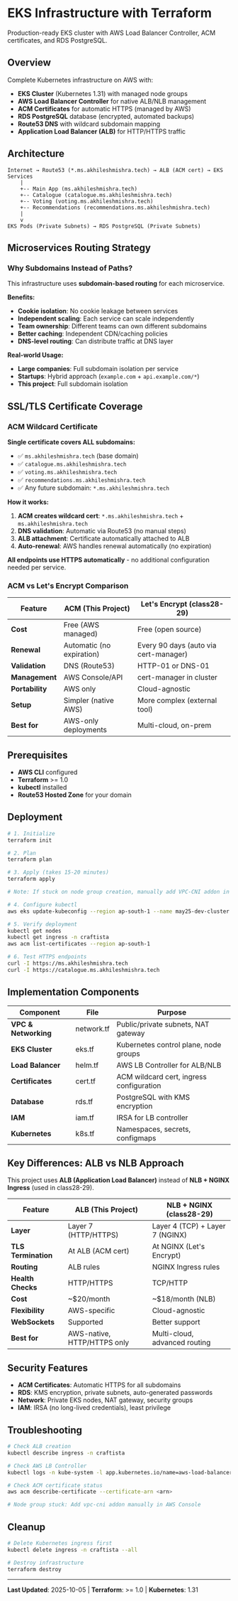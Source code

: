 # EKS Infrastructure with Terraform

Production-ready EKS cluster with AWS Load Balancer Controller, ACM certificates, and RDS PostgreSQL.

## Overview

Complete Kubernetes infrastructure on AWS with:
- **EKS Cluster** (Kubernetes 1.31) with managed node groups
- **AWS Load Balancer Controller** for native ALB/NLB management
- **ACM Certificates** for automatic HTTPS (managed by AWS)
- **RDS PostgreSQL** database (encrypted, automated backups)
- **Route53 DNS** with wildcard subdomain mapping
- **Application Load Balancer (ALB)** for HTTP/HTTPS traffic

## Architecture

```
Internet → Route53 (*.ms.akhileshmishra.tech) → ALB (ACM cert) → EKS Services
    |
    +-- Main App (ms.akhileshmishra.tech)
    +-- Catalogue (catalogue.ms.akhileshmishra.tech)
    +-- Voting (voting.ms.akhileshmishra.tech)
    +-- Recommendations (recommendations.ms.akhileshmishra.tech)
    |
    v
EKS Pods (Private Subnets) → RDS PostgreSQL (Private Subnets)
```

## Microservices Routing Strategy

### Why Subdomains Instead of Paths?

This infrastructure uses **subdomain-based routing** for each microservice.

**Benefits:**
- **Cookie isolation**: No cookie leakage between services
- **Independent scaling**: Each service can scale independently
- **Team ownership**: Different teams can own different subdomains
- **Better caching**: Independent CDN/caching policies
- **DNS-level routing**: Can distribute traffic at DNS layer

**Real-world Usage:**
- **Large companies**: Full subdomain isolation per service
- **Startups**: Hybrid approach (`example.com` + `api.example.com/*`)
- **This project**: Full subdomain isolation

## SSL/TLS Certificate Coverage

### ACM Wildcard Certificate

**Single certificate covers ALL subdomains:**
- ✅ `ms.akhileshmishra.tech` (base domain)
- ✅ `catalogue.ms.akhileshmishra.tech`
- ✅ `voting.ms.akhileshmishra.tech`
- ✅ `recommendations.ms.akhileshmishra.tech`
- ✅ Any future subdomain: `*.ms.akhileshmishra.tech`

**How it works:**
1. **ACM creates wildcard cert**: `*.ms.akhileshmishra.tech` + `ms.akhileshmishra.tech`
2. **DNS validation**: Automatic via Route53 (no manual steps)
3. **ALB attachment**: Certificate automatically attached to ALB
4. **Auto-renewal**: AWS handles renewal automatically (no expiration)

**All endpoints use HTTPS automatically** - no additional configuration needed per service.

### ACM vs Let's Encrypt Comparison

| Feature | ACM (This Project) | Let's Encrypt (class28-29) |
|---------|-------------------|---------------------------|
| **Cost** | Free (AWS managed) | Free (open source) |
| **Renewal** | Automatic (no expiration) | Every 90 days (auto via cert-manager) |
| **Validation** | DNS (Route53) | HTTP-01 or DNS-01 |
| **Management** | AWS Console/API | cert-manager in cluster |
| **Portability** | AWS only | Cloud-agnostic |
| **Setup** | Simpler (native AWS) | More complex (external tool) |
| **Best for** | AWS-only deployments | Multi-cloud, on-prem |

## Prerequisites

- **AWS CLI** configured
- **Terraform** >= 1.0
- **kubectl** installed
- **Route53 Hosted Zone** for your domain

## Deployment

```bash
# 1. Initialize
terraform init

# 2. Plan
terraform plan

# 3. Apply (takes 15-20 minutes)
terraform apply

# Note: If stuck on node group creation, manually add VPC-CNI addon in AWS Console

# 4. Configure kubectl
aws eks update-kubeconfig --region ap-south-1 --name may25-dev-cluster

# 5. Verify deployment
kubectl get nodes
kubectl get ingress -n craftista
aws acm list-certificates --region ap-south-1

# 6. Test HTTPS endpoints
curl -I https://ms.akhileshmishra.tech
curl -I https://catalogue.ms.akhileshmishra.tech
```

## Implementation Components

| Component | File | Purpose |
|-----------|------|---------|
| **VPC & Networking** | network.tf | Public/private subnets, NAT gateway |
| **EKS Cluster** | eks.tf | Kubernetes control plane, node groups |
| **Load Balancer** | helm.tf | AWS LB Controller for ALB/NLB |
| **Certificates** | cert.tf | ACM wildcard cert, ingress configuration |
| **Database** | rds.tf | PostgreSQL with KMS encryption |
| **IAM** | iam.tf | IRSA for LB controller |
| **Kubernetes** | k8s.tf | Namespaces, secrets, configmaps |

## Key Differences: ALB vs NLB Approach

This project uses **ALB (Application Load Balancer)** instead of **NLB + NGINX Ingress** (used in class28-29).

| Feature | ALB (This Project) | NLB + NGINX (class28-29) |
|---------|-------------------|-------------------------|
| **Layer** | Layer 7 (HTTP/HTTPS) | Layer 4 (TCP) + Layer 7 (NGINX) |
| **TLS Termination** | At ALB (ACM cert) | At NGINX (Let's Encrypt) |
| **Routing** | ALB rules | NGINX Ingress rules |
| **Health Checks** | HTTP/HTTPS | TCP/HTTP |
| **Cost** | ~$20/month | ~$18/month (NLB) |
| **Flexibility** | AWS-specific | Cloud-agnostic |
| **WebSockets** | Supported | Better support |
| **Best for** | AWS-native, HTTP/HTTPS only | Multi-cloud, advanced routing |

## Security Features

- **ACM Certificates**: Automatic HTTPS for all subdomains
- **RDS**: KMS encryption, private subnets, auto-generated passwords
- **Network**: Private EKS nodes, NAT gateway, security groups
- **IAM**: IRSA (no long-lived credentials), least privilege

## Troubleshooting

```bash
# Check ALB creation
kubectl describe ingress -n craftista

# Check AWS LB Controller
kubectl logs -n kube-system -l app.kubernetes.io/name=aws-load-balancer-controller

# Check ACM certificate status
aws acm describe-certificate --certificate-arn <arn>

# Node group stuck: Add vpc-cni addon manually in AWS Console
```

## Cleanup

```bash
# Delete Kubernetes ingress first
kubectl delete ingress -n craftista --all

# Destroy infrastructure
terraform destroy
```

---

**Last Updated**: 2025-10-05 | **Terraform**: >= 1.0 | **Kubernetes**: 1.31
